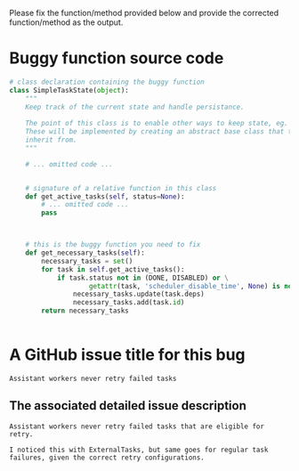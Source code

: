 Please fix the function/method provided below and provide the corrected function/method as the output.


# Buggy function source code
```python
# class declaration containing the buggy function
class SimpleTaskState(object):
    """
    Keep track of the current state and handle persistance.
    
    The point of this class is to enable other ways to keep state, eg. by using a database
    These will be implemented by creating an abstract base class that this and other classes
    inherit from.
    """

    # ... omitted code ...


    # signature of a relative function in this class
    def get_active_tasks(self, status=None):
        # ... omitted code ...
        pass



    # this is the buggy function you need to fix
    def get_necessary_tasks(self):
        necessary_tasks = set()
        for task in self.get_active_tasks():
            if task.status not in (DONE, DISABLED) or \
                    getattr(task, 'scheduler_disable_time', None) is not None:
                necessary_tasks.update(task.deps)
                necessary_tasks.add(task.id)
        return necessary_tasks
    
```




# A GitHub issue title for this bug
```text
Assistant workers never retry failed tasks
```

## The associated detailed issue description
```text
Assistant workers never retry failed tasks that are eligible for retry.

I noticed this with ExternalTasks, but same goes for regular task failures, given the correct retry configurations.
```



